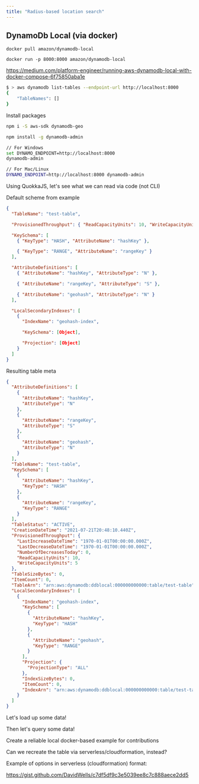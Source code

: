```yaml
---
title: "Radius-based location search"
---
```


## DynamoDb Local (via docker)

`docker pull amazon/dynamodb-local`

`docker run -p 8000:8000 amazon/dynamodb-local`

https://medium.com/platform-engineer/running-aws-dynamodb-local-with-docker-compose-6f75850aba1e

```bash
$ > aws dynamodb list-tables --endpoint-url http://localhost:8000
{
    "TableNames": []
}
```

Install packages

```bash
npm i -S aws-sdk dynamodb-geo
```

```bash
npm install -g dynamodb-admin

// For Windows
set DYNAMO_ENDPOINT=http://localhost:8000
dynamodb-admin

// For Mac/Linux
DYNAMO_ENDPOINT=http://localhost:8000 dynamodb-admin
```

Using QuokkaJS, let's see what we can read via code (not CLI)

Default scheme from example

```json
{
  "TableName": "test-table",

  "ProvisionedThroughput": { "ReadCapacityUnits": 10, "WriteCapacityUnits": 5 },

  "KeySchema": [
    { "KeyType": "HASH", "AttributeName": "hashKey" },

    { "KeyType": "RANGE", "AttributeName": "rangeKey" }
  ],

  "AttributeDefinitions": [
    { "AttributeName": "hashKey", "AttributeType": "N" },

    { "AttributeName": "rangeKey", "AttributeType": "S" },

    { "AttributeName": "geohash", "AttributeType": "N" }
  ],

  "LocalSecondaryIndexes": [
    {
      "IndexName": "geohash-index",

      "KeySchema": [Object],

      "Projection": [Object]
    }
  ]
}
```

Resulting table meta

```json
{
  "AttributeDefinitions": [
    {
      "AttributeName": "hashKey",
      "AttributeType": "N"
    },
    {
      "AttributeName": "rangeKey",
      "AttributeType": "S"
    },
    {
      "AttributeName": "geohash",
      "AttributeType": "N"
    }
  ],
  "TableName": "test-table",
  "KeySchema": [
    {
      "AttributeName": "hashKey",
      "KeyType": "HASH"
    },
    {
      "AttributeName": "rangeKey",
      "KeyType": "RANGE"
    }
  ],
  "TableStatus": "ACTIVE",
  "CreationDateTime": "2021-07-21T20:48:10.440Z",
  "ProvisionedThroughput": {
    "LastIncreaseDateTime": "1970-01-01T00:00:00.000Z",
    "LastDecreaseDateTime": "1970-01-01T00:00:00.000Z",
    "NumberOfDecreasesToday": 0,
    "ReadCapacityUnits": 10,
    "WriteCapacityUnits": 5
  },
  "TableSizeBytes": 0,
  "ItemCount": 0,
  "TableArn": "arn:aws:dynamodb:ddblocal:000000000000:table/test-table",
  "LocalSecondaryIndexes": [
    {
      "IndexName": "geohash-index",
      "KeySchema": [
        {
          "AttributeName": "hashKey",
          "KeyType": "HASH"
        },
        {
          "AttributeName": "geohash",
          "KeyType": "RANGE"
        }
      ],
      "Projection": {
        "ProjectionType": "ALL"
      },
      "IndexSizeBytes": 0,
      "ItemCount": 0,
      "IndexArn": "arn:aws:dynamodb:ddblocal:000000000000:table/test-table/index/geohash-index"
    }
  ]
}
```

Let's load up some data!

Then let's query some data!

Create a reliable local docker-based example for contributions

Can we recreate the table via serverless/cloudformation, instead?

Example of options in serverless (cloudformation) format:

https://gist.github.com/DavidWells/c7df5df9c3e5039ee8c7c888aece2dd5
